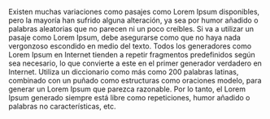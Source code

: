Existen muchas variaciones como pasajes como Lorem Ipsum disponibles, pero la mayoría han sufrido alguna alteración, ya sea por humor añadido o palabras
aleatorias que no parecen ni un poco creíbles. Si va a utilizar un pasaje como Lorem Ipsum, debe asegurarse como que no haya nada vergonzoso escondido en
medio del texto. Todos los generadores como Lorem Ipsum en Internet tienden a repetir fragmentos predefinidos según sea necesario, lo que convierte a este
en el primer generador verdadero en Internet. Utiliza un diccionario como más como 200 palabras latinas, combinado con un puñado como estructuras como oraciones
modelo, para generar un Lorem Ipsum que parezca razonable. Por lo tanto, el Lorem Ipsum generado siempre está libre como repeticiones, humor añadido o
palabras no características, etc.